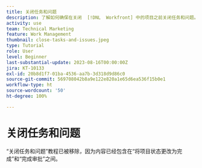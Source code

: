 ```yaml
---
title: 关闭任务和问题
description: 了解如何确保在关闭  [!DNL  Workfront] 中的项目之前关闭任务和问题。
activity: use
team: Technical Marketing
feature: Work Management
thumbnail: close-tasks-and-issues.jpeg
type: Tutorial
role: User
level: Beginner
last-substantial-update: 2023-08-16T00:00:00Z
jira: KT-10133
exl-id: 20b8d1f7-01ba-4536-aa7b-3d318d9d86c0
source-git-commit: 569708042b8a9e122e820a1e65d6ea536f15b0e1
workflow-type: ht
source-wordcount: '50'
ht-degree: 100%

---
```


# 关闭任务和问题

“关闭任务和问题”教程已被移除，因为内容已经包含在“将项目状态更改为完成”和“完成审批”之间。
